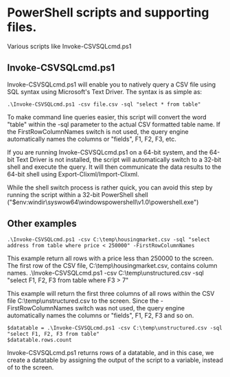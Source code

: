 # PowerShell scripts and supporting files.
Various scripts like Invoke-CSVSQLcmd.ps1

Invoke-CSVSQLcmd.ps1
--------------
Invoke-CSVSQLcmd.ps1 will enable you to natively query a CSV file using SQL syntax using Microsoft's Text Driver. The syntax is as simple as:

    .\Invoke-CSVSQLcmd.ps1 -csv file.csv -sql "select * from table"
	
To make command line queries easier, this script will convert the word "table" within the -sql parameter to the actual CSV formatted table name.   If the FirstRowColumnNames switch is not used, the query engine automatically names the columns or "fields", F1, F2, F3, etc.

If you are running Invoke-CSVSQLcmd.ps1 on a 64-bit system, and the 64-bit Text Driver is not installed, the script will automatically switch to a 32-bit shell and execute the query. It will then communicate the data results to the 64-bit shell using Export-Clixml/Import-Clixml. 

While the shell switch process is rather quick, you can avoid this step by running the script within a 32-bit  PowerShell shell ("$env:windir\syswow64\windowspowershell\v1.0\powershell.exe")

Other examples
-----
    .\Invoke-CSVSQLcmd.ps1 -csv C:\temp\housingmarket.csv -sql "select address from table where price < 250000" -FirstRowColumnNames

This example return all rows with a price less than 250000 to the screen. The first row of the CSV file, C:\temp\housingmarket.csv, contains column names.
    .\Invoke-CSVSQLcmd.ps1 -csv C:\temp\unstructured.csv -sql "select F1, F2, F3 from table where F3 > 7" 

This example will return the first three columns of all rows within the CSV file C:\temp\unstructured.csv to the screen. 
Since the -FirstRowColumnNames switch was not used, the query engine automatically names the columns or "fields", F1, F2, F3 and so on.

    $datatable = .\Invoke-CSVSQLcmd.ps1 -csv C:\temp\unstructured.csv -sql "select F1, F2, F3 from table"  
    $datatable.rows.count

Invoke-CSVSQLcmd.ps1 returns rows of a datatable, and in this case, we create a datatable by assigning the output of the script to a variable, instead of to the screen.